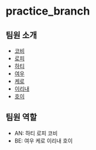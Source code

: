 # practice_branch

## 팀원 소개
- [코비](https://github.com/sujin9/practice_branch/blob/dev/covy.md)
- [로피](https://github.com/sujin9/practice_branch/blob/dev/%EB%A1%9C%ED%94%BC.md)
- [하티](https://github.com/sujin9/practice_branch/blob/dev/hottea.md)
- [여우](fox.md)
- [케로](https://github.com/sujin9/practice_branch/blob/dev/kero.md)
- [이리내](https://github.com/sujin9/practice_branch/blob/dev/%EC%9D%B4%EB%A6%AC%EB%82%B4.md)
- [호이](https://github.com/sujin9/practice_branch/blob/dev/hoy.md)

## 팀원 역할
- AN: 하티 로피 코비
- BE: 여우 케로 이리내 호이
